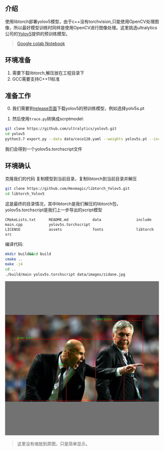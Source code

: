 ## 介绍

使用libtorch部署yolov5模型，由于c++没有torchvision,只能使用OpenCV处理图像，所以最好模型训练时同样是使用OpenCV进行图像处理。这里挑选ultralytics公司的[Yolov5](https://github.com/ultralytics/yolov5.git)提供的预训练模型。

> [Google colab Notebook](https://colab.research.google.com/drive/1t5DVj-woC8D2c3dYPoFxnf6lEX4KA1I_#scrollTo=TkTBYwRdAunh)
## 环境准备

1. 需要下载libtorch,解压放在工程目录下
2. GCC需要支持C++11标准

## 准备工作

0. 我们需要到[release页面](https://github.com/ultralytics/yolov5/releases)下载yolov5的预训练模型，例如选择yolv5s.pt

1. 然后使用`trace.py`转换成scrptmodel:

```bash
git clone https://github.com/ultralytics/yolov5.git
cd yolov5
python3.7 export.py --data data/coco128.yaml --weights yolov5s.pt --include torchscript
```
我们会得到一个yolov5s.torchscript文件

## 环境确认
克隆我们的代码 复制模型到当前目录，复制libtorch到当前目录并解压
```bash
git clone https://github.com/Hexmagic/libtorch_Yolov5.git
cd libtorch_Yolov5
```
这是最终的目录情况，其中libtorch是我们解压的libtorch包，yolov5s.torchscript是我们上一步导出的script模型
```
CMakeLists.txt      README.md           data                include             main.cpp            yolov5s.torchscript
LICENSE             assets              fonts               libtorch            src
```

编译代码:
```bash
mkdir build&&cd build
cmake ..
make -j4
cd ..
./build/main yolov5s.torchscript data/images/zidane.jpg
```
![](assets/output.jpg)

> 这里没有缩放到原图，只是简单显示。
